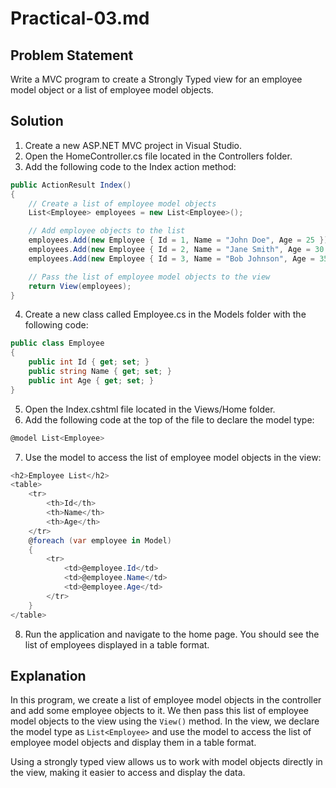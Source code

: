# Practical-03.md

## Problem Statement
Write a MVC program to create a Strongly Typed view for an employee model object or a list of employee model objects.

## Solution

1. Create a new ASP.NET MVC project in Visual Studio.
2. Open the HomeController.cs file located in the Controllers folder.
3. Add the following code to the Index action method:

```csharp
public ActionResult Index()
{
    // Create a list of employee model objects
    List<Employee> employees = new List<Employee>();

    // Add employee objects to the list
    employees.Add(new Employee { Id = 1, Name = "John Doe", Age = 25 });
    employees.Add(new Employee { Id = 2, Name = "Jane Smith", Age = 30 });
    employees.Add(new Employee { Id = 3, Name = "Bob Johnson", Age = 35 });

    // Pass the list of employee model objects to the view
    return View(employees);
}
```

4. Create a new class called Employee.cs in the Models folder with the following code:

```csharp
public class Employee
{
    public int Id { get; set; }
    public string Name { get; set; }
    public int Age { get; set; }
}
```

5. Open the Index.cshtml file located in the Views/Home folder.
6. Add the following code at the top of the file to declare the model type:

```csharp
@model List<Employee>
```

7. Use the model to access the list of employee model objects in the view:

```csharp
<h2>Employee List</h2>
<table>
    <tr>
        <th>Id</th>
        <th>Name</th>
        <th>Age</th>
    </tr>
    @foreach (var employee in Model)
    {
        <tr>
            <td>@employee.Id</td>
            <td>@employee.Name</td>
            <td>@employee.Age</td>
        </tr>
    }
</table>
```

8. Run the application and navigate to the home page. You should see the list of employees displayed in a table format.

## Explanation
In this program, we create a list of employee model objects in the controller and add some employee objects to it. We then pass this list of employee model objects to the view using the `View()` method. In the view, we declare the model type as `List<Employee>` and use the model to access the list of employee model objects and display them in a table format.

Using a strongly typed view allows us to work with model objects directly in the view, making it easier to access and display the data.

